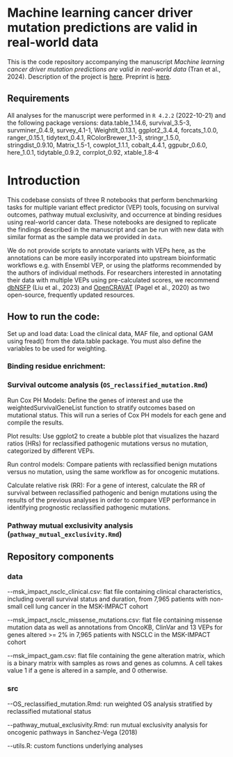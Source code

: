 # Machine learning cancer driver mutation predictions are valid in real-world data

This is the code repository accompanying the manuscript *Machine learning cancer driver mutation predictions are valid in real-world data* (Tran et al., 2024). Description of the project is [here](https://www.abstractsonline.com/pp8/#!/20272/presentation/9170). Preprint is [here](https://www.biorxiv.org/content/10.1101/2024.03.31.587410v2).

## Requirements

All analyses for the manuscript were performed in `R 4.2.2` (2022-10-21) and the following package versions: data.table_1.14.6, survival_3.5-3, survminer_0.4.9, survey_4.1-1, WeightIt_0.13.1, ggplot2_3.4.4, forcats_1.0.0, ranger_0.15.1, tidytext_0.4.1, RColorBrewer_1.1-3, stringr_1.5.0, stringdist_0.9.10, Matrix_1.5-1, cowplot_1.1.1, cobalt_4.4.1, ggpubr_0.6.0, here_1.0.1, tidytable_0.9.2, corrplot_0.92, xtable_1.8-4       

# Introduction

This codebase consists of three R notebooks that perform benchmarking tasks for multiple variant effect predictor (VEP) tools, focusing on survival outcomes, pathway mutual exclusivity, and occurrence at binding residues using real-world cancer data. These notebooks are designed to replicate the findings described in the manuscript and can be run with new data with similar format as the sample data we provided in `data`. 

We do not provide scripts to annotate variants with VEPs here, as the annotations can be more easily incorporated into upstream bioinformatic workflows e.g. with Ensembl VEP, or using the platforms recommended by the authors of individual methods. For researchers interested in annotating their data with multiple VEPs using pre-calculated scores, we recommend [dbNSFP](http://database.liulab.science/dbNSFP) (Liu et al., 2023) and [OpenCRAVAT](https://opencravat.org/) (Pagel et al., 2020) as two open-source, frequently updated resources. 

## How to run the code:
Set up and load data: Load the clinical data, MAF file, and optional GAM using fread() from the data.table package. You must also define the variables to be used for weighting.

### Binding residue enrichment:



### Survival outcome analysis (`OS_reclassified_mutation.Rmd`)
Run Cox PH Models: Define the genes of interest and use the weightedSurvivalGeneList function to stratify outcomes based on mutational status. This will run a series of Cox PH models for each gene and compile the results.

Plot results: Use ggplot2 to create a bubble plot that visualizes the hazard ratios (HRs) for reclassified pathogenic mutations versus no mutation, categorized by different VEPs.

Run control models: Compare patients with reclassified benign mutations versus no mutation, using the same workflow as for oncogenic mutations.

Calculate relative risk (RR): For a gene of interest, calculate the RR of survival between reclassified pathogenic and benign mutations using the results of the previous analyses in order to compare VEP performance in identifying prognostic reclassified pathogenic mutations.

### Pathway mutual exclusivity analysis (`pathway_mutual_exclusivity.Rmd`)


## Repository components

### data

--msk_impact_nsclc_clinical.csv: flat file containing clinical characteristics, including overall survival status and duration, from 7,965 patients with non-small cell lung cancer in the MSK-IMPACT cohort

--msk_impact_nsclc_missense_mutations.csv: flat file containing missense mutation data as well as annotations from OncoKB, ClinVar and 13 VEPs for genes altered >= 2% in 7,965 patients with NSCLC in the MSK-IMPACT cohort

--msk_impact_gam.csv: flat file containing the gene alteration matrix, which is a binary matrix with samples as rows and genes as columns. A cell takes value 1 if a gene is altered in a sample, and 0 otherwise.

### src

--OS_reclassified_mutation.Rmd: run weighted OS analysis stratified by reclassified mutational status

--pathway_mutual_exclusivity.Rmd: run mutual exclusivity analysis for oncogenic pathways in Sanchez-Vega (2018)

--utils.R: custom functions underlying analyses



